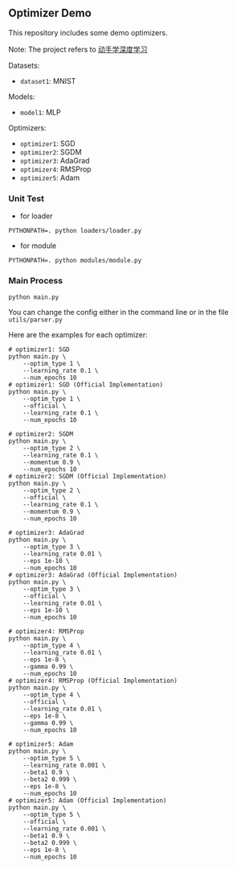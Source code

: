 ## Optimizer Demo

This repository includes some demo optimizers.

Note: The project refers to [动手学深度学习](https://zh.d2l.ai/)

Datasets:

* `dataset1`: MNIST

Models:

* `model1`: MLP

Optimizers:

* `optimizer1`: SGD
* `optimizer2`: SGDM
* `optimizer3`: AdaGrad
* `optimizer4`: RMSProp
* `optimizer5`: Adam

### Unit Test

* for loader

```shell
PYTHONPATH=. python loaders/loader.py
```

* for module

```shell
PYTHONPATH=. python modules/module.py
```

### Main Process

```shell
python main.py
```

You can change the config either in the command line or in the file `utils/parser.py`

Here are the examples for each optimizer:

```shell
# optimizer1: SGD
python main.py \
    --optim_type 1 \
    --learning_rate 0.1 \
    --num_epochs 10
# optimizer1: SGD (Official Implementation)
python main.py \
    --optim_type 1 \
    --official \
    --learning_rate 0.1 \
    --num_epochs 10
```

```shell
# optimizer2: SGDM
python main.py \
    --optim_type 2 \
    --learning_rate 0.1 \
    --momentum 0.9 \
    --num_epochs 10
# optimizer2: SGDM (Official Implementation)
python main.py \
    --optim_type 2 \
    --official \
    --learning_rate 0.1 \
    --momentum 0.9 \
    --num_epochs 10
```

```shell
# optimizer3: AdaGrad
python main.py \
    --optim_type 3 \
    --learning_rate 0.01 \
    --eps 1e-10 \
    --num_epochs 10
# optimizer3: AdaGrad (Official Implementation)
python main.py \
    --optim_type 3 \
    --official \
    --learning_rate 0.01 \
    --eps 1e-10 \
    --num_epochs 10
```

```shell
# optimizer4: RMSProp
python main.py \
    --optim_type 4 \
    --learning_rate 0.01 \
    --eps 1e-8 \
    --gamma 0.99 \
    --num_epochs 10
# optimizer4: RMSProp (Official Implementation)
python main.py \
    --optim_type 4 \
    --official \
    --learning_rate 0.01 \
    --eps 1e-8 \
    --gamma 0.99 \
    --num_epochs 10
```

```shell
# optimizer5: Adam
python main.py \
    --optim_type 5 \
    --learning_rate 0.001 \
    --beta1 0.9 \
    --beta2 0.999 \
    --eps 1e-8 \
    --num_epochs 10
# optimizer5: Adam (Official Implementation)
python main.py \
    --optim_type 5 \
    --official \
    --learning_rate 0.001 \
    --beta1 0.9 \
    --beta2 0.999 \
    --eps 1e-8 \
    --num_epochs 10
```

